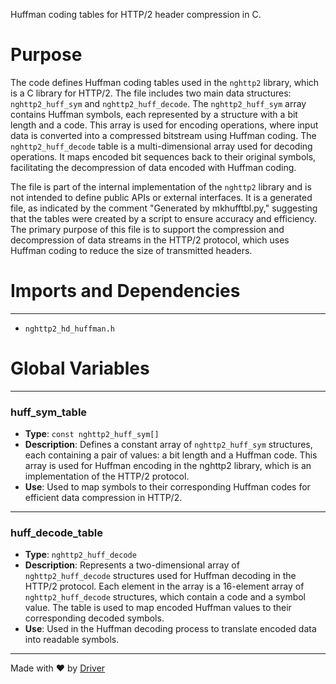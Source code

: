 <!--------------------------------------------------------------------------------->
<!-- IMPORTANT: This file is auto-generated by Driver (https://driver.ai). -------->
<!-- Manual edits may be overwritten on future commits. --------------------------->
<!--------------------------------------------------------------------------------->

Huffman coding tables for HTTP/2 header compression in C.

# Purpose
The code defines Huffman coding tables used in the `nghttp2` library, which is a C library for HTTP/2. The file includes two main data structures: `nghttp2_huff_sym` and `nghttp2_huff_decode`. The `nghttp2_huff_sym` array contains Huffman symbols, each represented by a structure with a bit length and a code. This array is used for encoding operations, where input data is converted into a compressed bitstream using Huffman coding. The `nghttp2_huff_decode` table is a multi-dimensional array used for decoding operations. It maps encoded bit sequences back to their original symbols, facilitating the decompression of data encoded with Huffman coding.

The file is part of the internal implementation of the `nghttp2` library and is not intended to define public APIs or external interfaces. It is a generated file, as indicated by the comment "Generated by mkhufftbl.py," suggesting that the tables were created by a script to ensure accuracy and efficiency. The primary purpose of this file is to support the compression and decompression of data streams in the HTTP/2 protocol, which uses Huffman coding to reduce the size of transmitted headers.
# Imports and Dependencies

---
- `nghttp2_hd_huffman.h`


# Global Variables

---
### huff\_sym\_table
- **Type**: ``const nghttp2_huff_sym[]``
- **Description**: Defines a constant array of `nghttp2_huff_sym` structures, each containing a pair of values: a bit length and a Huffman code. This array is used for Huffman encoding in the nghttp2 library, which is an implementation of the HTTP/2 protocol.
- **Use**: Used to map symbols to their corresponding Huffman codes for efficient data compression in HTTP/2.


---
### huff\_decode\_table
- **Type**: ``nghttp2_huff_decode``
- **Description**: Represents a two-dimensional array of `nghttp2_huff_decode` structures used for Huffman decoding in the HTTP/2 protocol. Each element in the array is a 16-element array of `nghttp2_huff_decode` structures, which contain a code and a symbol value. The table is used to map encoded Huffman values to their corresponding decoded symbols.
- **Use**: Used in the Huffman decoding process to translate encoded data into readable symbols.



---
Made with ❤️ by [Driver](https://www.driver.ai/)